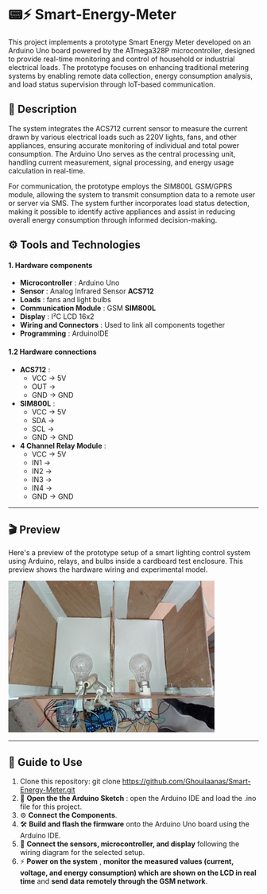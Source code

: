 # 📟⚡ Smart-Energy-Meter
This project implements a prototype Smart Energy Meter developed on an Arduino Uno board powered by the ATmega328P microcontroller, designed to provide real-time monitoring and control of household or industrial electrical loads. The prototype focuses on enhancing traditional metering systems by enabling remote data collection, energy consumption analysis, and load status supervision through IoT-based communication.
## 📄 Description
The system integrates the ACS712 current sensor to measure the current drawn by various electrical loads such as 220V lights, fans, and other appliances, ensuring accurate monitoring of individual and total power consumption. The Arduino Uno serves as the central processing unit, handling current measurement, signal processing, and energy usage calculation in real-time.

For communication, the prototype employs the SIM800L GSM/GPRS module, allowing the system to transmit consumption data to a remote user or server via SMS. The system further incorporates load status detection, making it possible to identify active appliances and assist in reducing overall energy consumption through informed decision-making.

## ⚙️ Tools and Technologies

#### 1. Hardware components
- **Microcontroller** : Arduino Uno
- **Sensor** : Analog Infrared Sensor **ACS712**
- **Loads** : fans and light bulbs
- **Communication Module** : GSM **SIM800L**
- **Display** : I²C LCD 16x2
- **Wiring and Connectors** : Used to link all components together
- **Programming** : ArduinoIDE

#### 1.2 Hardware connections
- **ACS712** : 
  - VCC → 5V
  - OUT → 
  - GND → GND
- **SIM800L** :
  - VCC → 5V
  - SDA → 
  - SCL → 
  - GND → GND
- **4 Channel Relay Module** :
  - VCC → 5V
  - IN1 → 
  - IN2 →
  - IN3 → 
  - IN4 → 
  - GND → GND
---
## 🎬 Preview
Here's a preview of the prototype setup of a smart lighting control system using Arduino, relays, and bulbs inside a cardboard test enclosure. This preview shows the hardware wiring and experimental model.

 ![smart-lighting-prototype](smart-lighting-prototype.jpg)
 
---
## 📖 Guide to Use
1. Clone this repository:
git clone https://github.com/Ghouilaanas/Smart-Energy-Meter.git
2. 📂 **Open the the Arduino Sketch** : open the Arduino IDE and load the .ino file for this project.
3. ⚙️ **Connect the Components**.
4. 🛠️ **Build and flash the firmware** onto the Arduino Uno board using the Arduino IDE.
5. 🔌 **Connect the sensors, microcontroller, and display** following the wiring diagram for the selected setup.
6. ⚡ **Power on the system** , **monitor the measured values (current, voltage, and energy consumption) which are shown on the LCD in real time** and **send data remotely through the GSM network**.
